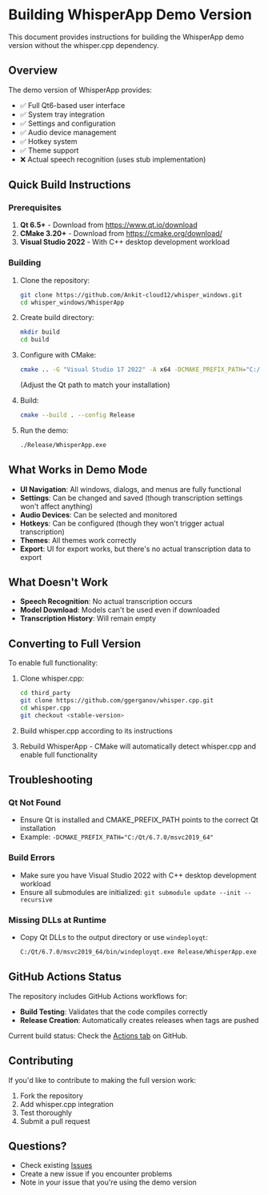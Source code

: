 # Building WhisperApp Demo Version

This document provides instructions for building the WhisperApp demo version without the whisper.cpp dependency.

## Overview

The demo version of WhisperApp provides:
- ✅ Full Qt6-based user interface
- ✅ System tray integration
- ✅ Settings and configuration
- ✅ Audio device management
- ✅ Hotkey system
- ✅ Theme support
- ❌ Actual speech recognition (uses stub implementation)

## Quick Build Instructions

### Prerequisites

1. **Qt 6.5+** - Download from https://www.qt.io/download
2. **CMake 3.20+** - Download from https://cmake.org/download/
3. **Visual Studio 2022** - With C++ desktop development workload

### Building

1. Clone the repository:
   ```bash
   git clone https://github.com/Ankit-cloud12/whisper_windows.git
   cd whisper_windows/WhisperApp
   ```

2. Create build directory:
   ```bash
   mkdir build
   cd build
   ```

3. Configure with CMake:
   ```bash
   cmake .. -G "Visual Studio 17 2022" -A x64 -DCMAKE_PREFIX_PATH="C:/Qt/6.7.0/msvc2019_64"
   ```
   (Adjust the Qt path to match your installation)

4. Build:
   ```bash
   cmake --build . --config Release
   ```

5. Run the demo:
   ```bash
   ./Release/WhisperApp.exe
   ```

## What Works in Demo Mode

- **UI Navigation**: All windows, dialogs, and menus are fully functional
- **Settings**: Can be changed and saved (though transcription settings won't affect anything)
- **Audio Devices**: Can be selected and monitored
- **Hotkeys**: Can be configured (though they won't trigger actual transcription)
- **Themes**: All themes work correctly
- **Export**: UI for export works, but there's no actual transcription data to export

## What Doesn't Work

- **Speech Recognition**: No actual transcription occurs
- **Model Download**: Models can't be used even if downloaded
- **Transcription History**: Will remain empty

## Converting to Full Version

To enable full functionality:

1. Clone whisper.cpp:
   ```bash
   cd third_party
   git clone https://github.com/ggerganov/whisper.cpp.git
   cd whisper.cpp
   git checkout <stable-version>
   ```

2. Build whisper.cpp according to its instructions

3. Rebuild WhisperApp - CMake will automatically detect whisper.cpp and enable full functionality

## Troubleshooting

### Qt Not Found
- Ensure Qt is installed and CMAKE_PREFIX_PATH points to the correct Qt installation
- Example: `-DCMAKE_PREFIX_PATH="C:/Qt/6.7.0/msvc2019_64"`

### Build Errors
- Make sure you have Visual Studio 2022 with C++ desktop development workload
- Ensure all submodules are initialized: `git submodule update --init --recursive`

### Missing DLLs at Runtime
- Copy Qt DLLs to the output directory or use `windeployqt`:
  ```bash
  C:/Qt/6.7.0/msvc2019_64/bin/windeployqt.exe Release/WhisperApp.exe
  ```

## GitHub Actions Status

The repository includes GitHub Actions workflows for:
- **Build Testing**: Validates that the code compiles correctly
- **Release Creation**: Automatically creates releases when tags are pushed

Current build status: Check the [Actions tab](https://github.com/Ankit-cloud12/whisper_windows/actions) on GitHub.

## Contributing

If you'd like to contribute to making the full version work:
1. Fork the repository
2. Add whisper.cpp integration
3. Test thoroughly
4. Submit a pull request

## Questions?

- Check existing [Issues](https://github.com/Ankit-cloud12/whisper_windows/issues)
- Create a new issue if you encounter problems
- Note in your issue that you're using the demo version